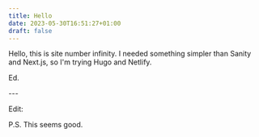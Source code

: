 ```yaml
---
title: Hello
date: 2023-05-30T16:51:27+01:00
draft: false
---
```

Hello, this is site number infinity. I needed something simpler than Sanity and Next.js, so I'm trying Hugo and Netlify.

Ed.

\-﻿--

E﻿dit:

P﻿.S. This seems good.
